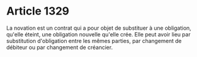 # Article 1329

La novation est un contrat qui a pour objet de substituer à une obligation, qu'elle éteint, une obligation nouvelle qu'elle crée.  Elle peut avoir lieu par substitution d'obligation entre les mêmes parties, par changement de débiteur ou par changement de créancier.
